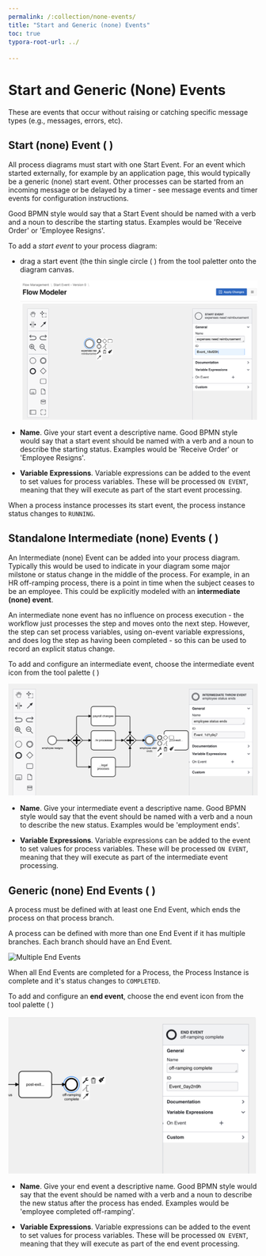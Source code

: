 ```yaml
---
permalink: /:collection/none-events/
title: "Start and Generic (none) Events"
toc: true
typora-root-url: ../

---
```


# Start and Generic (None) Events

These are events that occur without raising or catching specific message types (e.g., messages, errors, etc).  

## Start (none) Event ( <span class="bpmn-icon bpmn-icon-start-event-none"></span> )

All process diagrams must start with one Start Event.  For an event which started externally, for example by an application page, this would typically be a generic (none) start event.  Other processes can be started from an incoming message or be delayed by a timer - see message events and timer events for configuration instructions.

Good BPMN style would say that a Start Event should be named with a verb and a noun to describe the starting status.  Examples would be 'Receive Order' or 'Employee Resigns'.

To add a *start event* to your process diagram:

- drag a start event (the thin single circle ( <span class="bpmn-icon bpmn-icon-start-event-none"></span> ) from the tool paletter onto the diagram canvas.

  <img src="/assets/images/create-start-event.png" alt="standard (none) start event" style="zoom:50%;" />

- **Name**. Give your start event a descriptive name.  Good BPMN style would say that a start event should be named with a verb and a noun to describe the starting status.  Examples would be 'Receive Order' or 'Employee Resigns'.

- **Variable Expressions**.  Variable expressions can be added to the event to set values for process variables.  These will be processed `ON EVENT`, meaning that they will execute as part of the start event processing.

When a process instance processes its start event, the process instance status changes to `RUNNING`.

## Standalone Intermediate (none) Events  ( <span class="bpmn-icon bpmn-icon-intermediate-event-none"></span>)

An Intermediate (none) Event can be added into your process diagram.  Typically this would be used to indicate in your diagram some major milstone or status change in the middle of the process.  For example, in an HR off-ramping process, there is a point in time when the subject ceases to be an employee.  This could be explicitly modeled with an **intermediate (none) event**.

An intermediate none event has no influence on process execution - the workflow just processes the step and moves onto the next step.  However, the step can set process variables, using on-event variable expressions, and does log the step as having been completed - so this can be used to record an explicit status change.

To add and configure an intermediate event, choose the intermediate event icon from the tool palette ( <span class="bpmn-icon bpmn-icon-intermediate-event-none"></span> )

<img src="/assets/images/intermediate-none-event.png" alt="none interdiate event configuration" style="zoom:50%;" />

- **Name**. Give your intermediate event a descriptive name.  Good BPMN style would say that the event should be named with a verb and a noun to describe the new status.  Examples would be 'employment ends'.

- **Variable Expressions**.  Variable expressions can be added to the event to set values for process variables.  These will be processed `ON EVENT`, meaning that they will execute as part of the intermediate event processing.

## Generic (none) End Events ( <span class="bpmn-icon bpmn-icon-end-event-none"></span>)

A process must be defined with at least one End Event, which ends the process on that process branch.

A process can be defined with more than one End Event if it has multiple branches.  Each branch should have an End Event.

![Multiple End Events](/assets/images/parallelSeparateEnds.png "Multiple End Events are OK")

When all End Events are completed for a Process, the Process Instance is complete and it's status changes to `COMPLETED`.

To add and configure an **end event**, choose the end event icon from the tool palette ( <span class="bpmn-icon bpmn-icon-intermediate-event-none"></span> )

<img src="/assets/images/end-event-configuration.png" alt="End Event Configuration" style="zoom:50%;" />

- **Name**. Give your end event a descriptive name.  Good BPMN style would say that the event should be named with a verb and a noun to describe the new status after the process has ended.  Examples would be 'employee completed off-ramping'. 

- **Variable Expressions**.  Variable expressions can be added to the event to set values for process variables.  These will be processed `ON EVENT`, meaning that they will execute as part of the end event processing.
